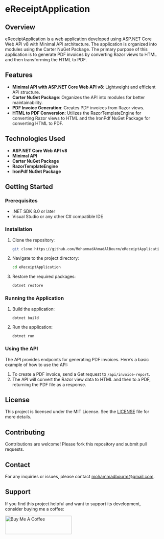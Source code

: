 # eReceiptApplication

## Overview
eReceiptApplication is a web application developed using ASP.NET Core Web API v8 with Minimal API architecture. The application is organized into modules using the Carter NuGet Package. The primary purpose of this application is to generate PDF invoices by converting Razor views to HTML and then transforming the HTML to PDF.

## Features
- **Minimal API with ASP.NET Core Web API v8**: Lightweight and efficient API structure.
- **Carter NuGet Package**: Organizes the API into modules for better maintainability.
- **PDF Invoice Generation**: Creates PDF invoices from Razor views.
- **HTML to PDF Conversion**: Utilizes the RazorTemplateEngine for converting Razor views to HTML and the IronPdf NuGet Package for converting HTML to PDF.

## Technologies Used
- **ASP.NET Core Web API v8**
- **Minimal API**
- **Carter NuGet Package**
- **RazorTemplateEngine**
- **IronPdf NuGet Package**

## Getting Started

### Prerequisites
- .NET SDK 8.0 or later
- Visual Studio or any other C# compatible IDE

### Installation
1. Clone the repository:
   ```bash
   git clone https://github.com/MohammadAhmadAlBourm/eReceiptApplication.git
   ```
2. Navigate to the project directory:
   ```bash
   cd eReceiptApplication
   ```
3. Restore the required packages:
   ```bash
   dotnet restore
   ```

### Running the Application
1. Build the application:
   ```bash
   dotnet build
   ```
2. Run the application:
   ```bash
   dotnet run
   ```

### Using the API
The API provides endpoints for generating PDF invoices. Here’s a basic example of how to use the API:

1. To create a PDF invoice, send a Get request to `/api/invoice-report`.
2. The API will convert the Razor view data to HTML and then to a PDF, returning the PDF file as a response.



## License
This project is licensed under the MIT License. See the [LICENSE](LICENSE) file for more details.

## Contributing
Contributions are welcome! Please fork this repository and submit pull requests.

## Contact
For any inquiries or issues, please contact mohammadbourm@gmail.com.

## Support
If you find this project helpful and want to support its development, consider buying me a coffee:

<a href="https://www.buymeacoffee.com/mohammadbourm" target="_blank">
  <img 
    src="https://cdn.buymeacoffee.com/buttons/v2/default-yellow.png" 
    alt="Buy Me A Coffee" style="height: 60px !important;width: 217px !important;" >
</a>
